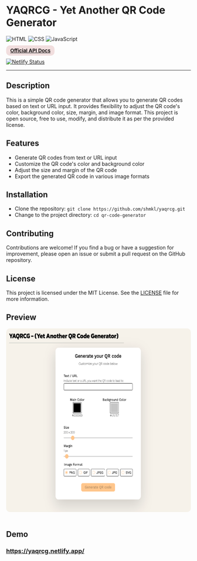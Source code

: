# YAQRCG - Yet Another QR Code Generator

<div>

![HTML](https://img.shields.io/badge/HTML5-E34F26?style=for-the-badge&logo=html5&logoColor=white)
![CSS](https://img.shields.io/badge/CSS3-1572B6?style=for-the-badge&logo=css3&logoColor=white)
![JavaScript](https://img.shields.io/badge/JavaScript-323330?style=for-the-badge&logo=javascript&logoColor=F7DF1E)

<a href="https://goqr.me/api/" target="_blank" rel="noopener"
    style="padding:0.35rem 0.7rem;
    color: black;
    background: #F1DEDE;
    border-radius:10px;
    font-size:0.85rem;
    font-weight:600;">Official API Docs</a>

[![Netlify Status](https://api.netlify.com/api/v1/badges/1126c0ea-665f-46fb-a60a-446a5da52e11/deploy-status)](https://app.netlify.com/sites/yaqrcg/deploys)

</div>

---

## Description

This is a simple QR code generator that allows you to generate QR codes based on text or URL input. It provides flexibility to adjust the QR code's color, background color, size, margin, and image format. This project is open source, free to use, modify, and distribute it as per the provided license.

## Features

- Generate QR codes from text or URL input
- Customize the QR code's color and background color
- Adjust the size and margin of the QR code
- Export the generated QR code in various image formats

## Installation

- Clone the repository: `git clone https://github.com/shmkl/yaqrcg.git`
- Change to the project directory: `cd qr-code-generator`

## Contributing

Contributions are welcome! If you find a bug or have a suggestion for improvement, please open an issue or submit a pull request on the GitHub repository.

## License

This project is licensed under the MIT License. See the <a href="<https://opensource.org/license/mit/">LICENSE</a> file for more information.

## Preview

<img src="preview.png" height="500" style="border-radius:10px;margin-bottom:1rem;" />

## Demo

### <a href="https://yaqrcg.netlify.app/" target="_blank">https://yaqrcg.netlify.app/</a>
